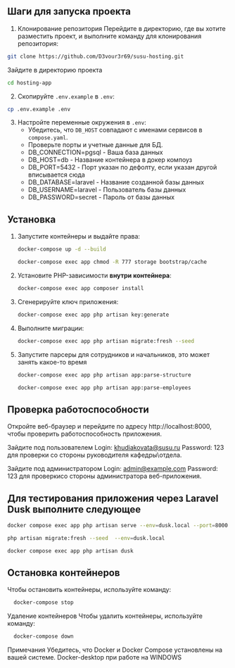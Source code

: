 ## Шаги для запуска проекта


1. Клонирование репозитория
Перейдите в директорию, где вы хотите разместить проект, и выполните команду для клонирования репозитория:
```bash
git clone https://github.com/D3vour3r69/susu-hosting.git
```
Зайдите в директорию проекта
```bash
cd hosting-app
```

2. Скопируйте `.env.example` в `.env`:
```bash
cp .env.example .env
```
   
3. Настройте переменные окружения в `.env`:
   - Убедитесь, что `DB_HOST` совпадают с именами сервисов в `compose.yaml`.
   - Проверьте порты и учетные данные для БД.
   - DB_CONNECTION=pgsql - Ваша база данных
   - DB_HOST=db - Название контейнера в докер компоуз
   - DB_PORT=5432 - Порт указан по дефолту, если указан другой вписывается сюда
   - DB_DATABASE=laravel - Название созданной базы данных
   - DB_USERNAME=laravel - Пользователь базы данных
   - DB_PASSWORD=secret - Пароль от базы данных

## Установка

1. Запустите контейнеры и выдайте права:
   ```bash
   docker-compose up -d --build
   ```
   ```bash
   docker-compose exec app chmod -R 777 storage bootstrap/cache
   ```
2. Установите PHP-зависимости **внутри контейнера**:
   ```bash
   docker-compose exec app composer install
   ```

3. Сгенерируйте ключ приложения:
   ```bash
   docker-compose exec app php artisan key:generate
   ```

4. Выполните миграции:
   ```bash
   docker-compose exec app php artisan migrate:fresh --seed
   ```
5. Запустите парсеры для сотрудников и начальников, это может занять какое-то время
   ```bash
   docker-compose exec app php artisan app:parse-structure   
   ```
   ```bash
   docker-compose exec app php artisan app:parse-employees
   ```
## Проверка работоспособности

  Откройте веб-браузер и перейдите по адресу http://localhost:8000, чтобы проверить работоспособность приложения.

   Зайдите под пользователем Login: khudiakovata@susu.ru Password: 123 для проверки со стороны руководителя кафедры\отдела.

   Зайдите под администратором Login: admin@example.com Password: 123 для проверкисо стороны администратора веб-приложения.
   
## Для тестирования приложения через Laravel Dusk выполните следующее
```bash
docker compose exec app php artisan serve --env=dusk.local --port=8000
```
```bash
php artisan migrate:fresh --seed  --env=dusk.local
```
```bash
docker compose exec app php artisan dusk
```
## Остановка контейнеров

Чтобы остановить контейнеры, используйте команду:
```bash
  docker-compose stop
```
 Удаление контейнеров
Чтобы удалить контейнеры, используйте команду:
```bash
  docker-compose down
```
Примечания
Убедитесь, что Docker и Docker Compose установлены на вашей системе.
Docker-desktop при работе на WINDOWS


